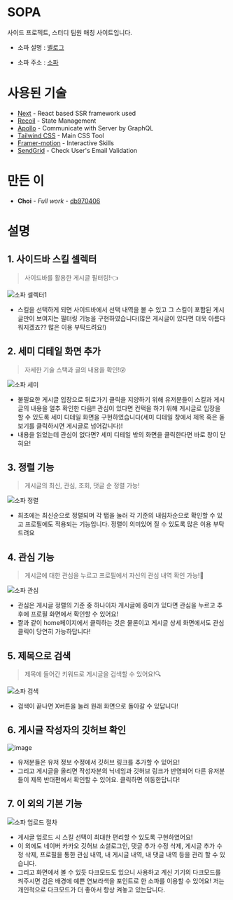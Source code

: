 # SOPA

사이드 프로젝트, 스터디 팀원 매칭 사이트입니다.

- 소파 설명 : [벨로그](https://velog.io/@db970406/%ED%94%84%EB%A1%9C%EC%A0%9D%ED%8A%B8-%ED%8C%8C%ED%8A%B8%EB%84%88-%EB%A7%A4%EC%B9%AD-%EC%82%AC%EC%9D%B4%ED%8A%B8-%EC%86%8C%ED%8C%8C)

- 소파 주소 : [소파](https://sopa.life)

# 사용된 기술

* [Next](https://nextjs.org/) - React based SSR framework used
* [Recoil](https://recoiljs.org/ko/) - State Management
* [Apollo](https://www.apollographql.com/) - Communicate with Server by GraphQL
* [Tailwind CSS](https://tailwindcss.com/) - Main CSS Tool
* [Framer-motion](https://www.framer.com/docs/introduction/) - Interactive Skills
* [SendGrid](https://app.sendgrid.com/) - Check User's Email Validation

# 만든 이

* **Choi** - *Full work* - [db970406](https://github.com/db970406)

# 설명 

## 1. 사이드바 스킬 셀렉터
> 사이드바를 활용한 게시글 필터링!👈

![소파 셀렉터1](https://user-images.githubusercontent.com/87655280/158937741-bc598d1e-3578-4da4-9c51-044b1bf17613.gif)

- 스킬을 선택하게 되면 사이드바에서 선택 내역을 볼 수 있고 그 스킬이 포함된 게시글만이 보여지는 필터링 기능을 구현하였습니다(많은 게시글이 있다면 더욱 아름다워지겠죠?? 많은 이용 부탁드려요!)



## 2. 세미 디테일 화면 추가
> 자세한 기술 스택과 글의 내용을 확인!😮

![소파 세미](https://user-images.githubusercontent.com/87655280/158937753-3fee7603-f08b-4b13-93d3-94bbf3e008d9.gif)

- 불필요한 게시글 입장으로 뒤로가기 클릭을 지양하기 위해 유저분들이 스킬과 게시글의 내용을 얼추 확인한 다음!! 관심이 있다면 컨택을 하기 위해 게시글로 입장을 할 수 있도록 세미 디테일 화면을 구현하였습니다(세미 디테일 창에서 제목 혹은 돋보기를 클릭하시면 게시글로 넘어갑니다)!
- 내용을 읽었는데 관심이 없다면? 세미 디테일 밖의 화면을 클릭한다면 바로 창이 닫혀요!



## 3. 정렬 기능
> 게시글의 최신, 관심, 조회, 댓글 순 정렬 가능!

![소파 정렬](https://user-images.githubusercontent.com/87655280/158937763-2ed6d3a9-8e35-4c39-8ffc-1d2ee7e4454d.gif)

- 최초에는 최신순으로 정렬되며 각 탭을 눌러 각 기준의 내림차순으로 확인할 수 있고 프로필에도 적용되는 기능입니다. 정렬이 의미있어 질 수 있도록 많은 이용 부탁드려요



## 4. 관심 기능
> 게시글에 대한 관심을 누르고 프로필에서 자신의 관심 내역 확인 가능!💜

![소파 관심](https://user-images.githubusercontent.com/87655280/158937773-5c12552d-2d1b-4e6c-96d8-c7930d366c65.gif)

- 관심은 게시글 정렬의 기준 중 하나이자 게시글에 흥미가 있다면 관심을 누르고 추후에 프로필 화면에서 확인할 수 있어요!
- 짤과 같이 home페이지에서 클릭하는 것은 물론이고 게시글 상세 화면에서도 관심 클릭이 당연히 가능하답니다!



## 5. 제목으로 검색
> 제목에 들어간 키워드로 게시글을 검색할 수 있어요!🔍

![소파 검색](https://user-images.githubusercontent.com/87655280/158937777-0109ede8-fd4d-4311-93fe-3fc490f8ece6.gif)

- 검색이 끝나면 X버튼을 눌러 원래 화면으로 돌아갈 수 있답니다!



## 6. 게시글 작성자의 깃허브 확인

![image](https://user-images.githubusercontent.com/87655280/158937845-08cd8137-559a-4a0a-828e-37ed00db21e7.png)

- 유저분들은 유저 정보 수정에서 깃허브 링크를 추가할 수 있어요!
- 그리고 게시글을 올리면 작성자분의 닉네임과 깃허브 링크가 반영되어 다른 유저분들이 제목 반대편에서 확인할 수 있어요. 클릭하면 이동한답니다!



## 7. 이 외의 기본 기능

![소파 업로드 절차](https://user-images.githubusercontent.com/87655280/158937786-ca7f844b-f93c-4f96-acb9-35251d7fde49.gif)

- 게시글 업로드 시 스킬 선택이 최대한 편리할 수 있도록 구현하였어요!
- 이 외에도 네이버 카카오 깃허브 소셜로그인, 댓글 추가 수정 삭제, 게시글 추가 수정 삭제, 프로필을 통한 관심 내역, 내 게시글 내역, 내 댓글 내역 등을 관리 할 수 있습니다.
- 그리고 화면에서 볼 수 있듯 다크모드도 있으니 사용하고 계신 기기의 다크모드를 켜주시면 검은 배경에 예쁜 연보라색을 포인트로 한 소파를 이용할 수 있어요! 저는 개인적으로 다크모드가 더 좋아서 항상 켜놓고 있는답니다.
